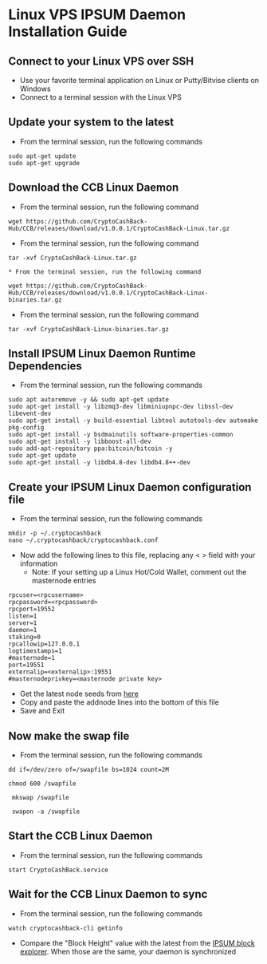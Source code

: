 # Linux VPS IPSUM Daemon Installation Guide

## Connect to your Linux VPS over SSH

  * Use your favorite terminal application on Linux or Putty/Bitvise clients on Windows
  * Connect to a terminal session with the Linux VPS
  
## Update your system to the latest

  * From the terminal session, run the following commands
  ```
  sudo apt-get update
  sudo apt-get upgrade
  ```
  
## Download the CCB Linux Daemon

  * From the terminal session, run the following command
  ```
  wget https://github.com/CryptoCashBack-Hub/CCB/releases/download/v1.0.0.1/CryptoCashBack-Linux.tar.gz
  ```
  * From the terminal session, run the following command
  ```
  tar -xvf CryptoCashBack-Linux.tar.gz
  ```
    * From the terminal session, run the following command
  ```
  wget https://github.com/CryptoCashBack-Hub/CCB/releases/download/v1.0.0.1/CryptoCashBack-Linux-binaries.tar.gz
  ```
  * From the terminal session, run the following command
  ```
  tar -xvf CryptoCashBack-Linux-binaries.tar.gz
  ```
  
## Install IPSUM Linux Daemon Runtime Dependencies

  * From the terminal session, run the following commands
  ```
  sudo apt autoremove -y && sudo apt-get update
  sudo apt-get install -y libzmq3-dev libminiupnpc-dev libssl-dev libevent-dev
  sudo apt-get install -y build-essential libtool autotools-dev automake pkg-config
  sudo apt-get install -y bsdmainutils software-properties-common
  sudo apt-get install -y libboost-all-dev
  sudo add-apt-repository ppa:bitcoin/bitcoin -y
  sudo apt-get update
  sudo apt-get install -y libdb4.8-dev libdb4.8++-dev
  ```
  
## Create your IPSUM Linux Daemon configuration file

* From the terminal session, run the following commands
```
mkdir -p ~/.cryptocashback
nano ~/.cryptocashback/cryptocashback.conf
```

* Now add the following lines to this file, replacing any < > field with your information
  * Note: If your setting up a Linux Hot/Cold Wallet, comment out the masternode entries
```
rpcuser=<rpcusername>
rpcpassword=<rpcpassword>
rpcport=19552
listen=1
server=1
daemon=1
staking=0
rpcallowip=127.0.0.1
logtimestamps=1
#masternode=1
port=19551
externalip=<externalip>:19551
#masternodeprivkey=<masternode private key>
```

* Get the latest node seeds from [here](https://github.com/CryptoCashBack-Hub/CCB_Guides/blob/master/Seeds)
* Copy and paste the addnode lines into the bottom of this file
* Save and Exit

## Now make the swap file
* From the terminal session, run the following commands
```
dd if=/dev/zero of=/swapfile bs=1024 count=2M
```
```
chmod 600 /swapfile
```
```
 mkswap /swapfile
```
```
 swapon -a /swapfile

```

## Start the CCB Linux Daemon

* From the terminal session, run the following commands
```
start CryptoCashBack.service
```

## Wait for the CCB Linux Daemon to sync

* From the terminal session, run the following commands
```
watch cryptocashback-cli getinfo
```
* Compare the "Block Height" value with the latest from the [IPSUM block explorer](https://explorer.ipsum.network/). When those are the same, your daemon is synchronized 

